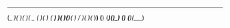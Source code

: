  ____  __  __  ____  ____  __   ____ 
(_  _)(  )(  )(  _ \(_  _)(  )  ( ___)
  )(   )(__)(  )   /  )(   )(__  )__) 
 (__) (______)(_)\_) (__) (____)(____)